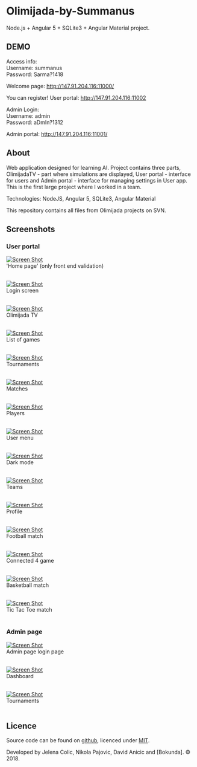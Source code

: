 # Olimijada-by-Summanus
Node.js + Angular 5 + SQLite3 + Angular Material project.

## DEMO ##

Access info: <br>
Username: summanus <br>
Password: Sarma?1418 <br>

Welcome page: http://147.91.204.116:11000/

You can register!
User portal: http://147.91.204.116:11002

Admin Login:<br>
Username: admin<br>
Password: aDmIn?1312<br>

Admin portal: http://147.91.204.116:11001/

## About ##

Web application designed for learning AI. Project contains three parts, OlimijadaTV - part where simulations are displayed, User portal - interface for users and Admin portal - interface for managing settings in User app. This is the first large project where I worked in a team. 

Technologies: NodeJS, Angular 5, SQLite3, Angular Material

This repository contains all files from Olimijada projects on SVN.

## Screenshots ##

### User portal ###

[![Screen Shot](https://i.imgur.com/8lh90y4.png)](#)<br>
'Home page' (only front end validation)<br><br>

[![Screen Shot](https://i.imgur.com/pxa4nsK.png)](#)<br>
Login screen<br><br>

[![Screen Shot](https://i.imgur.com/oyH2MUB.png)](#)<br>
Olimijada TV<br><br>

[![Screen Shot](https://i.imgur.com/gytvnZf.png)](#)<br>
List of games<br><br>

[![Screen Shot](https://i.imgur.com/DaP42gE.png)](#)<br>
Tournaments<br><br>

[![Screen Shot](https://i.imgur.com/Ztafggs.png)](#)<br>
Matches<br><br>

[![Screen Shot](https://i.imgur.com/UWb9soV.png)](#)<br>
Players<br><br>

[![Screen Shot](https://i.imgur.com/SsZgS1K.png)](#)<br>
User menu<br><br>

[![Screen Shot](https://i.imgur.com/Y5Ghsim.png)](#)<br>
Dark mode<br><br>

[![Screen Shot](https://i.imgur.com/CqCA2BU.png)](#)<br>
Teams<br><br>

[![Screen Shot](https://i.imgur.com/T1vtNQi.png)](#)<br>
Profile<br><br>

[![Screen Shot](https://i.imgur.com/X9AAL44.png)](#)<br>
Football match<br><br>

[![Screen Shot](https://i.imgur.com/CNYUdOD.png)](#)<br>
Connected 4 game<br><br>

[![Screen Shot](https://i.imgur.com/xIjwEHn.png)](#)<br>
Basketball match<br><br>

[![Screen Shot](https://i.imgur.com/CqPp9yQ.png)](#)<br>
Tic Tac Toe match<br><br>

### Admin page ###

[![Screen Shot](https://i.imgur.com/1fNUTSw.png)](#)<br>
Admin page login page<br><br>

[![Screen Shot](https://i.imgur.com/j0hlqw0.png)](#)<br>
Dashboard<br><br>

[![Screen Shot](https://i.imgur.com/MEhdDjb.png)](#)<br>
Tournaments<br><br>

## Licence

Source code can be found on [github](https://github.com/georgeOsdDev/markdown-edit), licenced under [MIT](http://opensource.org/licenses/mit-license.php).

Developed by Jelena Colic, Nikola Pajovic, David Anicic and [Bokunda].
© 2018.
